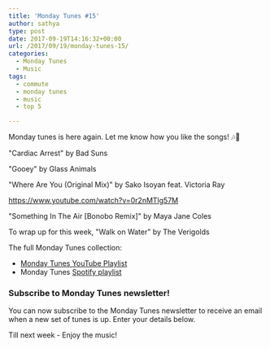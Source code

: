 ```yaml
---
title: 'Monday Tunes #15'
author: sathya
type: post
date: 2017-09-19T14:16:32+00:00
url: /2017/09/19/monday-tunes-15/
categories:
  - Monday Tunes
  - Music
tags:
  - commute
  - monday tunes
  - music
  - top 5

---
```

Monday tunes is here again. Let me know how you like the songs! &#x1f3b6;&#x1f3b5;

<!--more-->

"Cardiac Arrest" by Bad Suns



"Gooey" by Glass Animals



"Where Are You (Original Mix)" by Sako Isoyan feat. Victoria Ray

https://www.youtube.com/watch?v=0r2nMTlg57M

"Something In The Air [Bonobo Remix]" by Maya Jane Coles



To wrap up for this week, "Walk on Water" by The Verigolds



The full Monday Tunes collection:

  * <a href="https://www.youtube.com/playlist?list=PLxKOjmEYzYcTogkkHfq_7tObgpFLEMmG4" target="_blank" rel="noopener">Monday Tunes YouTube Playlist</a>
  * Monday Tunes <a href="https://open.spotify.com/user/sathyabhat/playlist/2L5gZLGx8lL1g5nHqJdkKp" target="_blank" rel="noopener">Spotify playlist</a>



### Subscribe to Monday Tunes newsletter!

You can now subscribe to the Monday Tunes newsletter to receive an email when a new set of tunes is up. Enter your details below.

<div class="emaillist">
  <span class="es_subscription_message" id="es_subscription_message_1571559193"></span>
</div>

Till next week - Enjoy the music!